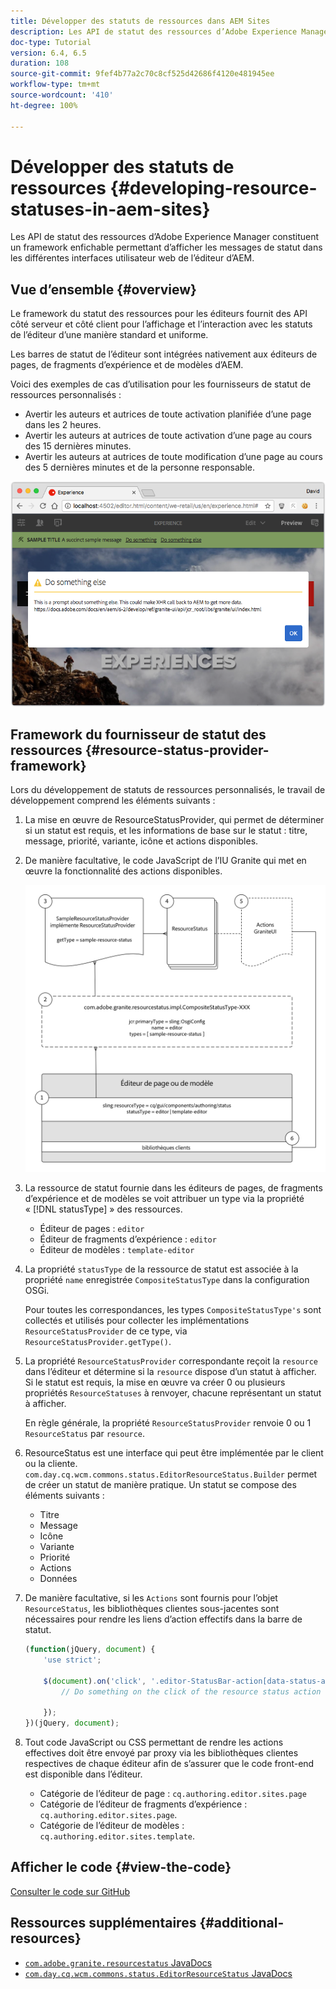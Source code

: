 ```yaml
---
title: Développer des statuts de ressources dans AEM Sites
description: Les API de statut des ressources d’Adobe Experience Manager constituent un framework enfichable permettant d’afficher les messages de statut dans les différentes interfaces utilisateur web de l’éditeur d’AEM.
doc-type: Tutorial
version: 6.4, 6.5
duration: 108
source-git-commit: 9fef4b77a2c70c8cf525d42686f4120e481945ee
workflow-type: tm+mt
source-wordcount: '410'
ht-degree: 100%

---
```



# Développer des statuts de ressources {#developing-resource-statuses-in-aem-sites}

Les API de statut des ressources d’Adobe Experience Manager constituent un framework enfichable permettant d’afficher les messages de statut dans les différentes interfaces utilisateur web de l’éditeur d’AEM.

## Vue d’ensemble {#overview}

Le framework du statut des ressources pour les éditeurs fournit des API côté serveur et côté client pour l’affichage et l’interaction avec les statuts de l’éditeur d’une manière standard et uniforme.

Les barres de statut de l’éditeur sont intégrées nativement aux éditeurs de pages, de fragments d’expérience et de modèles d’AEM.

Voici des exemples de cas d’utilisation pour les fournisseurs de statut de ressources personnalisés :

* Avertir les auteurs et autrices de toute activation planifiée d’une page dans les 2 heures.
* Avertir les auteurs at autrices de toute activation d’une page au cours des 15 dernières minutes.
* Avertir les auteurs at autrices de toute modification d’une page au cours des 5 dernières minutes et de la personne responsable.

![Vue d’ensemble du statut des ressources de l’éditeur AEM.](assets/sample-editor-resource-status-screenshot.png)

## Framework du fournisseur de statut des ressources {#resource-status-provider-framework}

Lors du développement de statuts de ressources personnalisés, le travail de développement comprend les éléments suivants :

1. La mise en œuvre de ResourceStatusProvider, qui permet de déterminer si un statut est requis, et les informations de base sur le statut : titre, message, priorité, variante, icône et actions disponibles.
2. De manière facultative, le code JavaScript de l’IU Granite qui met en œuvre la fonctionnalité des actions disponibles.

   ![Architecture de statut des ressources.](assets/sample-editor-resource-status-application-architecture.png)

3. La ressource de statut fournie dans les éditeurs de pages, de fragments d’expérience et de modèles se voit attribuer un type via la propriété « [!DNL statusType] » des ressources.

   * Éditeur de pages : `editor`
   * Éditeur de fragments d’expérience : `editor`
   * Éditeur de modèles : `template-editor`

4. La propriété `statusType` de la ressource de statut est associée à la propriété `name` enregistrée `CompositeStatusType` dans la configuration OSGi.

   Pour toutes les correspondances, les types `CompositeStatusType's` sont collectés et utilisés pour collecter les implémentations `ResourceStatusProvider` de ce type, via `ResourceStatusProvider.getType()`.

5. La propriété `ResourceStatusProvider` correspondante reçoit la `resource` dans l’éditeur et détermine si la `resource` dispose d’un statut à afficher. Si le statut est requis, la mise en œuvre va créer 0 ou plusieurs propriétés `ResourceStatuses` à renvoyer, chacune représentant un statut à afficher.

   En règle générale, la propriété `ResourceStatusProvider` renvoie 0 ou 1 `ResourceStatus` par `resource`.

6. ResourceStatus est une interface qui peut être implémentée par le client ou la cliente. `com.day.cq.wcm.commons.status.EditorResourceStatus.Builder` permet de créer un statut de manière pratique. Un statut se compose des éléments suivants :

   * Titre
   * Message
   * Icône
   * Variante
   * Priorité
   * Actions
   * Données

7. De manière facultative, si les `Actions` sont fournis pour l’objet `ResourceStatus`, les bibliothèques clientes sous-jacentes sont nécessaires pour rendre les liens d’action effectifs dans la barre de statut.

   ```js
   (function(jQuery, document) {
       'use strict';
   
       $(document).on('click', '.editor-StatusBar-action[data-status-action-id="do-something"]', function () {
           // Do something on the click of the resource status action
   
       });
   })(jQuery, document);
   ```

8. Tout code JavaScript ou CSS permettant de rendre les actions effectives doit être envoyé par proxy via les bibliothèques clientes respectives de chaque éditeur afin de s’assurer que le code front-end est disponible dans l’éditeur.

   * Catégorie de l’éditeur de page : `cq.authoring.editor.sites.page`
   * Catégorie de l’éditeur de fragments d’expérience : `cq.authoring.editor.sites.page`.
   * Catégorie de l’éditeur de modèles : `cq.authoring.editor.sites.template`.

## Afficher le code {#view-the-code}

[Consulter le code sur GitHub](https://github.com/Adobe-Consulting-Services/acs-aem-samples/tree/master/bundle/src/main/java/com/adobe/acs/samples/resourcestatus/impl/SampleEditorResourceStatusProvider.java)

## Ressources supplémentaires {#additional-resources}

* [`com.adobe.granite.resourcestatus` JavaDocs](https://helpx.adobe.com/experience-manager/6-5/sites/developing/using/reference-materials/javadoc/com/adobe/granite/resourcestatus/package-summary.html)
* [`com.day.cq.wcm.commons.status.EditorResourceStatus` JavaDocs](https://helpx.adobe.com/experience-manager/6-5/sites/developing/using/reference-materials/javadoc/com/day/cq/wcm/commons/status/EditorResourceStatus.html)
